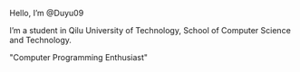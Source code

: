 Hello, I’m @Duyu09

I’m a student in Qilu University of Technology, School of Computer Science and Technology.

"Computer Programming Enthusiast"
